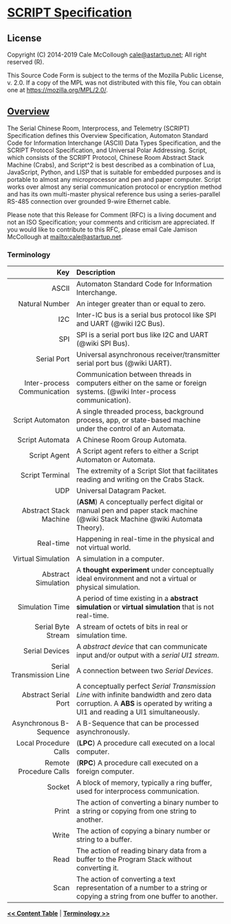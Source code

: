 # [SCRIPT Specification](../readme.md)

## License

Copyright (C) 2014-2019 Cale McCollough <cale@astartup.net>; All right reserved (R).

This Source Code Form is subject to the terms of the Mozilla Public License, v. 2.0. If a copy of the MPL was not distributed with this file, You can obtain one at <https://mozilla.org/MPL/2.0/>.

## [Overview](./readme.md)

The Serial Chinese Room, Interprocess, and Telemetry (SCRIPT) Specification defines this Overview Specification, Automaton Standard Code for Information Interchange (ASCII) Data Types Specification, and the SCRIPT Protocol Specification, and Universal Polar Addressing. Script, which consists of the SCRIPT Protocol, Chinese Room Abstract Stack Machine (Crabs), and Script^2 is best described as a combination of Lua, JavaScript, Python, and LISP that is suitable for embedded purposes and is portable to almost any microprocessor and pen and paper computer. Script works over almost any serial communication protocol or encryption method and has its own multi-master physical reference bus using a series-parallel RS-485 connection over grounded 9-wire Ethernet cable.

Please note that this Release for Comment (RFC) is a living document and not an ISO Specification; your comments and criticism are appreciated. If you would like to contribute to this RFC, please email Cale Jamison McCollough at <mailto:cale@astartup.net>.

### Terminology

|                         Key | Description |
|----------------------------:|:------------|
|                       ASCII | Automaton Standard Code for Information Interchange. |
|              Natural Number | An integer greater than or equal to zero. |
|                         I2C | Inter-IC bus is a serial bus protocol like SPI and UART (@wiki I2C Bus). |
|                         SPI | SPI is a serial port bus like I2C and UART (@wiki SPI Bus). |
|                 Serial Port | Universal asynchronous receiver/transmitter serial port bus (@wiki UART). |
| Inter-process Communication | Communication between threads in computers either on the same or foreign systems. (@wiki Inter-process communication). |
|            Script Automaton | A single threaded process, background process, app, or state-based machine under the control of an Automata. |
|             Script Automata | A Chinese Room Group Automata. |
|                Script Agent | A Script agent refers to either a Script Automaton or Automata. |
|             Script Terminal | The extremity of a Script Slot that facilitates reading and writing on the Crabs Stack. |
|                         UDP | Universal Datagram Packet. |
|      Abstract Stack Machine | (**ASM**) A conceptually perfect digital or manual pen and paper stack machine (@wiki Stack Machine @wiki Automata Theory). |
|                   Real-time | Happening in real-time in the physical and not virtual world. |
|          Virtual Simulation | A simulation in a computer. |
|         Abstract Simulation | A **thought experiment** under conceptually ideal environment and not a virtual or physical simulation. |
|             Simulation Time | A period of time existing in a **abstract simulation** or **virtual simulation** that is not real-time. |
|          Serial Byte Stream | A stream of octets of bits in real or simulation time. |
|              Serial Devices | A *abstract device* that can communicate input and/or output with a *serial UI1 stream*. |
|    Serial Transmission Line | A connection between two *Serial Devices*. |
|        Abstract Serial Port | A conceptually perfect *Serial Transmission Line* with infinite bandwidth and zero data corruption. A **ABS** is operated by writing a UI1 and reading a UI1 simultaneously. |
|     Asynchronous B-Sequence | A B-Sequence that can be processed asynchronously. |
|       Local Procedure Calls | (**LPC**) A procedure call executed on a local computer. |
|      Remote Procedure Calls | (**RPC**) A procedure call executed on a foreign computer. |
|                      Socket | A block of memory, typically a ring buffer, used for interprocess communication. |
|                       Print | The action of converting a binary number to a string or copying from one string to another. |
|                       Write | The action of copying a binary number or string to a buffer.|
|                        Read | The action of reading binary data from a buffer to the Program Stack without converting it. |
|                        Scan | The action of converting a text representation of a number to a string or copying a string from one buffer to another. |

**[<< Content Table](../readme.md)** | **[Terminology >>](./terminology.md)**
